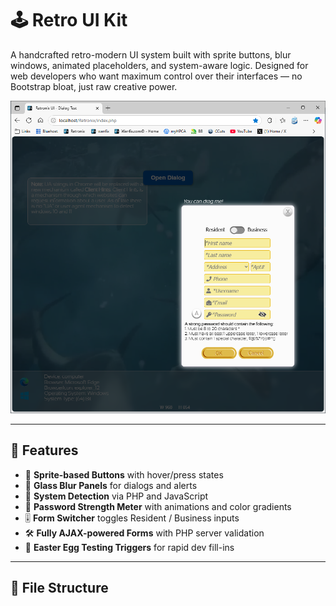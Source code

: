 # 🕹️ Retro UI Kit

A handcrafted retro-modern UI system built with sprite buttons, blur windows, animated placeholders, and system-aware logic. Designed for web developers who want maximum control over their interfaces — no Bootstrap bloat, just raw creative power.

![screenshot](docs/ui-preview.png)

---

## 🚀 Features

- 🎨 **Sprite-based Buttons** with hover/press states
- 🧊 **Glass Blur Panels** for dialogs and alerts
- 🛂 **System Detection** via PHP and JavaScript
- 🔐 **Password Strength Meter** with animations and color gradients
- 🎚️ **Form Switcher** toggles Resident / Business inputs
- 🛠️ **Fully AJAX-powered Forms** with PHP server validation
- 🧪 **Easter Egg Testing Triggers** for rapid dev fill-ins

---

## 📁 File Structure


